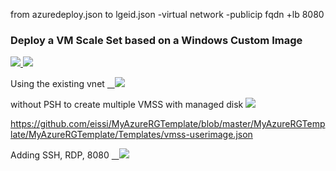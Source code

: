 

from azuredeploy.json to lgeid.json
-virtual network -publicip fqdn +lb 8080


### Deploy a VM Scale Set based on a Windows Custom Image ###

<a href="https://portal.azure.com/#create/Microsoft.Template/uri/https%3A%2F%2Fraw.githubusercontent.com%2FAzure%2Fazure-quickstart-templates%2Fmaster%2FMyAzureRGTemplate%2Fazuredeploy.json" target="_blank">
    <img src="http://azuredeploy.net/deploybutton.png"/>
</a>
<a href="http://armviz.io/#/?load=https%3A%2F%2Fraw.githubusercontent.com%2FAzure%2Fazure-quickstart-templates%2Fmaster%2F201-vmss-windows-customimage%2Fazuredeploy.json" target="_blank">
    <img src="http://armviz.io/visualizebutton.png"/>
</a>

Using the existing vnet
<a href="https://portal.azure.com/#create/Microsoft.Template/uri/https%3A%2F%2Fraw.githubusercontent.com%2Feissi%2Fazure-quickstart-templates%2Fmaster%2F201-vmss-windows-customimage%2Flgeid.json" target="_blank">
   <img src="http://azuredeploy.net/deploybutton.png"/>
</a>

without PSH to create multiple VMSS with managed disk
<a href="https://portal.azure.com/#create/Microsoft.Template/uri/https%3A%2F%2Fraw.githubusercontent.com%2Feissi%2FMyAzureRGTemplate%2Fmaster%2FMyAzureRGTemplate%2FTemplates%2Fvmss-userimage.json" target="_blank">
<img src="http://azuredeploy.net/deploybutton.png"/>
</a>

https://github.com/eissi/MyAzureRGTemplate/blob/master/MyAzureRGTemplate/MyAzureRGTemplate/Templates/vmss-userimage.json


Adding SSH, RDP, 8080
<a href="https://portal.azure.com/#create/Microsoft.Template/uri/https%3A%2F%2Fraw.githubusercontent.com%2Feissi%2Fazure-quickstart-templates%2Fmaster%2F201-vmss-windows-customimage%2Fwithoutvnet.json" target="_blank">
   <img src="http://azuredeploy.net/deploybutton.png"/>
</a>
